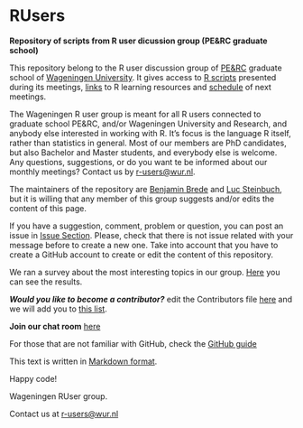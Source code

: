 # RUsers
**Repository of scripts from R user dicussion group (PE&RC graduate school)**

This repository belong to the R user discussion group of [PE&RC](https://www.pe-rc.nl/) graduate school of [Wageningen University](http://www.wur.nl/). It gives access to [R scripts](https://github.com/wageningen/RUsers/tree/master/Meeting_RScripts) presented during its meetings, [links](https://github.com/wageningen/RUsers/wiki) to R learning resources and [schedule](https://github.com/wageningen/RUsers/wiki/Meeting-schedule) of next meetings.

The Wageningen R user group is meant for all R users connected to graduate school PE&RC, and/or Wageningen University and Research,  and anybody else interested in working with R. It’s focus is the language R itself, rather than statistics in general. Most of our members are PhD candidates, but also Bachelor and Master students, and everybody else is welcome. Any questions, suggestions, or do you want te be informed about our monthly meetings? Contact us by r-users@wur.nl.

The maintainers of the repository are [Benjamin Brede](link) and [Luc Steinbuch](https://github.com/LucSteinbuch), but it is willing that any member of this group suggests and/or edits the content of this page.

If you have a suggestion, comment, problem or question, you can post an issue in [Issue Section](https://github.com/wageningen/RUsers/issues). Please, check that there is not issue related with your message before to create a new one. Take into account that you have to create a GitHub account to create or edit the content of this repository.

We ran a survey about the most interesting topics in our group. [Here](https://github.com/wageningen/RUsers/blob/master/Presentations/survey_RuserGroup.pdf.pdf) you can see the results.

***Would you like to become a contributor?*** edit the Contributors file [here](https://github.com/wageningen/RUsers/blob/master/Contributors.md) and we will add you to [this list](https://github.com/wageningen/RUsers/settings/collaboration).

**Join our chat room** [here](https://gitter.im/R-users/Lobby?utm_source=share-link&utm_medium=link&utm_campaign=share-link)

For those that are not familiar with GitHub, check the [GitHub guide](https://guides.github.com/)

This text is written in [Markdown format](https://github.com/adam-p/markdown-here/wiki/Markdown-Cheatsheet).

Happy code!

Wageningen RUser group.

Contact us at r-users@wur.nl

